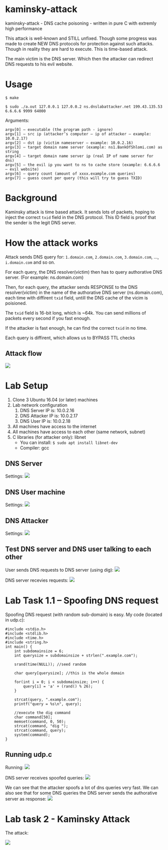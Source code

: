 # kaminsky-attack
kaminsky-attack - DNS cache poisoning - written in pure C with extremly high performance

This attack is well-known and STILL unfixed. Though some progress was made to create NEW DNS protocols for protection against such attacks. Though in reality they are hard to execute. This is time-based attack.

The main victim is the DNS server. Which then the attacker can redirect DNS requests to his evil website. 

# Usage

`$ make `

`$ sudo ./a.out 127.0.0.1 127.0.0.2 ns.dnslabattacker.net 199.43.135.53 6.6.6.6 9999 64000`

Arguments: 
```
argv[0] – executable (the program path - ignore)
argv[1] – src ip (attacker’s computer – ip of attacker – example: 10.0.2.17)
argv[2] – dst ip (victim nameserver – example: 10.0.2.16)
argv[3] – target domain name server (example: ns1.BankOfShlomi.com) as string
argv[4] – target domain name server ip (real IP of name server for dns)
argv[5] – the evil ip you want to ns to cache store (example: 6.6.6.6 – evil website)
argv[6] – query count (amount of xxxx.example.com queries)
argv[7] – guess count per query (this will try to guess TXID)
```

# Background

Kaminsky attack is time based attack. It sends lots of packets, hoping to inject the correct `txid` field in the DNS protocol. This ID field is proof that the sender is the legit DNS server. 

# How the attack works

Attack sends DNS query for: `1.domain.com`, `2.domain.com`, `3.domain.com`, ..., `i.domain.com` and so on.

For each query, the DNS resolver(victim) then has to query authorative DNS server. (For example: ns.domain.com)

Then, for each query, the attacker sends RESPONSE to the DNS resolver(victim) in the name of the authorative DNS server (ns.domain.com), each time with diffirent `txid` field, untill the DNS cache of the vicim is poisioned.

The `txid` field is 16-bit long, which is ~64k. You can send millions of packets every second if you fast enough.

If the attacker is fast enough, he can find the correct `txid` in no time.

Each query is diffirent, which allows us to BYPASS TTL checks

## Attack flow

![](README/blackhat.png)

# Lab Setup

1. Clone 3 Ubuntu 16.04 (or later) machines
2. Lab network configuration
	1. DNS Server IP is: 10.0.2.16
	2. DNS Attacker IP is: 10.0.2.17
	3. DNS User IP is: 10.0.2.18
3. All machines have access to the internet
4. All machines have access to each other (same network, subnet)
5. C libraries (for attacker only): libnet
	* You can install: `$ sudo apt install libnet-dev`
	* Compiler: gcc

## DNS Server
Settings:
![](README/DNS-server.png)

## DNS User machine
Settings:
![](README/User-Machine.png)

## DNS Attacker
Settings:
![](README/DNS-Attacker.png)

## Test DNS server and DNS user talking to each other
User sends DNS requests to DNS server (using dig):
![](README/User-Dig.png)

DNS server recevies requests:
![](README/DNS-Server-Wireshark.png)

# Lab Task 1.1 – Spoofing DNS request

Spoofing DNS request (with random sub-domain) is easy. My code (located in udp.c):

```
#include <stdio.h>
#include <stdlib.h>
#include <time.h>
#include <string.h>
int main() {
	int subdomainsize = 6;
	int querysize = subdomainsize + strlen(".example.com");
	
	srand(time(NULL)); //seed random
	
	char query[querysize]; //this is the whole domain
	
	for(int i = 0; i < subdomainsize; i++) {
		query[i] = 'a' + (rand() % 26);
	}

	strcat(query, ".example.com");
	printf("query = %s\n", query);

	//execute the dig command
	char command[50];
	memset(command, 0, 50);
	strcat(command, "dig ");
	strcat(command, query);
	system(command);
}
```

## Running udp.c
Running:
![](README/udp.c.png)

DNS server receives spoofed queries:
![](README/udp.c-dns-server.png)

We can see that the attacker spoofs a lot of dns queries very fast. We can also see that for some DNS queries the DNS server sends the authorative server as response:
![](README/udp.c-auth-ans.png)

# Lab task 2 - Kaminsky Attack

The attack:

![](README/the-attack.png)